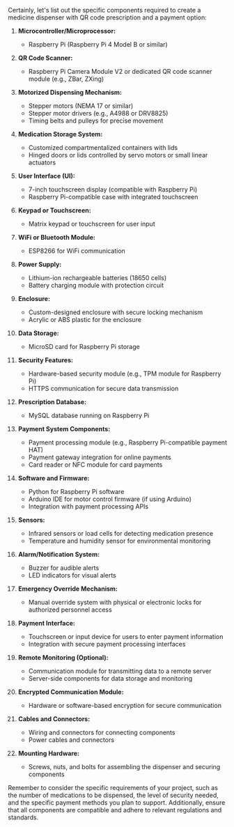 Certainly, let's list out the specific components required to create a medicine dispenser with QR code prescription and a payment option:

1. **Microcontroller/Microprocessor:**
   - Raspberry Pi (Raspberry Pi 4 Model B or similar)

2. **QR Code Scanner:**
   - Raspberry Pi Camera Module V2 or dedicated QR code scanner module (e.g., ZBar, ZXing)

3. **Motorized Dispensing Mechanism:**
   - Stepper motors (NEMA 17 or similar)
   - Stepper motor drivers (e.g., A4988 or DRV8825)
   - Timing belts and pulleys for precise movement

4. **Medication Storage System:**
   - Customized compartmentalized containers with lids
   - Hinged doors or lids controlled by servo motors or small linear actuators

5. **User Interface (UI):**
   - 7-inch touchscreen display (compatible with Raspberry Pi)
   - Raspberry Pi-compatible case with integrated touchscreen

6. **Keypad or Touchscreen:**
   - Matrix keypad or touchscreen for user input

7. **WiFi or Bluetooth Module:**
   - ESP8266 for WiFi communication

8. **Power Supply:**
   - Lithium-ion rechargeable batteries (18650 cells)
   - Battery charging module with protection circuit

9. **Enclosure:**
   - Custom-designed enclosure with secure locking mechanism
   - Acrylic or ABS plastic for the enclosure

10. **Data Storage:**
    - MicroSD card for Raspberry Pi storage

11. **Security Features:**
    - Hardware-based security module (e.g., TPM module for Raspberry Pi)
    - HTTPS communication for secure data transmission

12. **Prescription Database:**
    - MySQL database running on Raspberry Pi

13. **Payment System Components:**
    - Payment processing module (e.g., Raspberry Pi-compatible payment HAT)
    - Payment gateway integration for online payments
    - Card reader or NFC module for card payments

14. **Software and Firmware:**
    - Python for Raspberry Pi software
    - Arduino IDE for motor control firmware (if using Arduino)
    - Integration with payment processing APIs

15. **Sensors:**
    - Infrared sensors or load cells for detecting medication presence
    - Temperature and humidity sensor for environmental monitoring

16. **Alarm/Notification System:**
    - Buzzer for audible alerts
    - LED indicators for visual alerts

17. **Emergency Override Mechanism:**
    - Manual override system with physical or electronic locks for authorized personnel access

18. **Payment Interface:**
    - Touchscreen or input device for users to enter payment information
    - Integration with secure payment processing interfaces

19. **Remote Monitoring (Optional):**
    - Communication module for transmitting data to a remote server
    - Server-side components for data storage and monitoring

20. **Encrypted Communication Module:**
    - Hardware or software-based encryption for secure communication

21. **Cables and Connectors:**
    - Wiring and connectors for connecting components
    - Power cables and connectors

22. **Mounting Hardware:**
    - Screws, nuts, and bolts for assembling the dispenser and securing components

Remember to consider the specific requirements of your project, such as the number of medications to be dispensed, the level of security needed, and the specific payment methods you plan to support. Additionally, ensure that all components are compatible and adhere to relevant regulations and standards.
